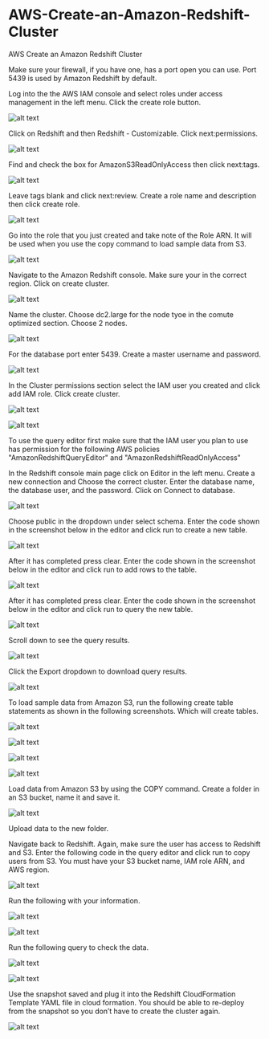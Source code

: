 # AWS-Create-an-Amazon-Redshift-Cluster
AWS Create an Amazon Redshift Cluster

Make sure your firewall, if you have one, has a port open you can use. Port 5439 is used by Amazon Redshift by default.

Log into the the AWS IAM console and select roles under access management in the left menu. Click the create role button.

![alt text](https://github.com/doyle199/AWS-Create-an-Amazon-Redshift-Cluster/blob/master/IAM_Roles_1.png)

Click on Redshift and then Redshift - Customizable. Click next:permissions.

![alt text](https://github.com/doyle199/AWS-Create-an-Amazon-Redshift-Cluster/blob/master/Redshift_Customizable.png)

Find and check the box for AmazonS3ReadOnlyAccess then click next:tags.

![alt text](https://github.com/doyle199/AWS-Create-an-Amazon-Redshift-Cluster/blob/master/AmazonS3ReadOnlyAccess.png)

Leave tags blank and click next:review. Create a role name and description then click create role.

![alt text](https://github.com/doyle199/AWS-Create-an-Amazon-Redshift-Cluster/blob/master/role_name_1.png)

Go into the role that you just created and take note of the Role ARN. It will be used when you use the copy command to load sample data from S3.

![alt text](https://github.com/doyle199/AWS-Create-an-Amazon-Redshift-Cluster/blob/master/Role_ARN_1.png)

Navigate to the Amazon Redshift console. Make sure your in the correct region. Click on create cluster.

![alt text](https://github.com/doyle199/AWS-Create-an-Amazon-Redshift-Cluster/blob/master/Create_Cluster_1.png)

Name the cluster. Choose dc2.large for the node tyoe in the comute optimized section. Choose 2 nodes.

![alt text](https://github.com/doyle199/AWS-Create-an-Amazon-Redshift-Cluster/blob/master/Cluster_Node_Size.png)

For the database port enter 5439. Create a master username and password.

![alt text](https://github.com/doyle199/AWS-Create-an-Amazon-Redshift-Cluster/blob/master/Database_Port.png)

In the Cluster permissions section select the IAM user you created and click add IAM role. Click create cluster.

![alt text](https://github.com/doyle199/AWS-Create-an-Amazon-Redshift-Cluster/blob/master/Cluster_Permissions.png)

![alt text](https://github.com/doyle199/AWS-Create-an-Amazon-Redshift-Cluster/blob/master/example_cluster.png)

To use the query editor first make sure that the IAM user you plan to use has permission for the following AWS policies "AmazonRedshiftQueryEditor" and "AmazonRedshiftReadOnlyAccess"

In the Redshift console main page click on Editor in the left menu. Create a new connection and Choose the correct cluster. Enter the database name, the database user, and the password. Click on Connect to database.

![alt text](https://github.com/doyle199/AWS-Create-an-Amazon-Redshift-Cluster/blob/master/Connect_to_Database.png)

Choose public in the dropdown under select schema. Enter the code shown in the screenshot below in the editor and click run to create a new table.

![alt text](https://github.com/doyle199/AWS-Create-an-Amazon-Redshift-Cluster/blob/master/Data_Objects.png)

After it has completed press clear. Enter the code shown in the screenshot below in the editor and click run to add rows to the table.

![alt text](https://github.com/doyle199/AWS-Create-an-Amazon-Redshift-Cluster/blob/master/Add_rows.png)

After it has completed press clear. Enter the code shown in the screenshot below in the editor and click run to query the new table.

![alt text](https://github.com/doyle199/AWS-Create-an-Amazon-Redshift-Cluster/blob/master/select_shoes.png)

Scroll down to see the query results.

![alt text](https://github.com/doyle199/AWS-Create-an-Amazon-Redshift-Cluster/blob/master/Query_Results.png)

Click the Export dropdown to download query results.

![alt text](https://github.com/doyle199/AWS-Create-an-Amazon-Redshift-Cluster/blob/master/Export.png)

To load sample data from Amazon S3, run the following create table statements as shown in the following screenshots. Which will create tables.

![alt text](https://github.com/doyle199/AWS-Create-an-Amazon-Redshift-Cluster/blob/master/create-table_1.png)

![alt text](https://github.com/doyle199/AWS-Create-an-Amazon-Redshift-Cluster/blob/master/create_table_2.png)

![alt text](https://github.com/doyle199/AWS-Create-an-Amazon-Redshift-Cluster/blob/master/create-table_3.png)

![alt text](https://github.com/doyle199/AWS-Create-an-Amazon-Redshift-Cluster/blob/master/redshift_tables.png)

Load data from Amazon S3 by using the COPY command. Create a folder in an S3 bucket, name it and save it.

![alt text](https://github.com/doyle199/AWS-Create-an-Amazon-Redshift-Cluster/blob/master/test_bucket_1.png)

Upload data to the new folder.

Navigate back to Redshift. Again, make sure the user has access to Redshift and S3. Enter the following code in the query editor and click run to copy users from S3. You must have your S3 bucket name, IAM role ARN, and AWS region.

![alt text](https://github.com/doyle199/AWS-Create-an-Amazon-Redshift-Cluster/blob/master/users_1.png)

Run the following with your information.

![alt text](https://github.com/doyle199/AWS-Create-an-Amazon-Redshift-Cluster/blob/master/pipe.png)

![alt text](https://github.com/doyle199/AWS-Create-an-Amazon-Redshift-Cluster/blob/master/Pipe_2.png)

Run the following query to check the data.

![alt text](https://github.com/doyle199/AWS-Create-an-Amazon-Redshift-Cluster/blob/master/query_run.png)

![alt text](https://github.com/doyle199/AWS-Create-an-Amazon-Redshift-Cluster/blob/master/schema_name.png)

Use the snapshot saved and plug it into the Redshift CloudFormation Template YAML file in cloud formation. You should be able to re-deploy from the snapshot so you don’t have to create the cluster again.

![alt text](https://github.com/doyle199/AWS-Create-an-Amazon-Redshift-Cluster/blob/master/snapshots.png)




